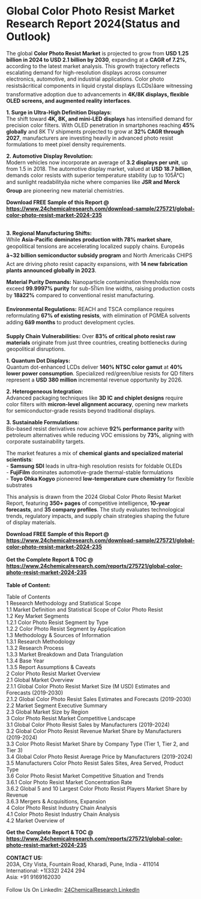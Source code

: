 <h1>Global Color Photo Resist Market Research Report 2024(Status and Outlook)</h1><p>The global <strong>Color Photo Resist Market</strong> is projected to grow from <strong>USD 1.25 billion in 2024 to USD 2.1 billion by 2030</strong>, expanding at a <strong>CAGR of 7.2%</strong>, according to the latest market analysis. This growth trajectory reflects escalating demand for high-resolution displays across consumer electronics, automotive, and industrial applications. Color photo resistsâcritical components in liquid crystal displays (LCDs)âare witnessing transformative adoption due to advancements in <strong>4K/8K displays, flexible OLED screens, and augmented reality interfaces</strong>.</p><p><strong>1. Surge in Ultra-High Definition Displays:</strong><br>  
The shift toward <strong>4K, 8K, and mini-LED displays</strong> has intensified demand for precision color filters. With OLED penetration in smartphones reaching <strong>45% globally</strong> and 8K TV shipments projected to grow at <strong>32% CAGR through 2027</strong>, manufacturers are investing heavily in advanced photo resist formulations to meet pixel density requirements. </p><p><strong>2. Automotive Display Revolution:</strong><br>  
Modern vehicles now incorporate an average of <strong>3.2 displays per unit</strong>, up from 1.5 in 2018. The automotive display market, valued at <strong>USD 18.7 billion</strong>, demands color resists with superior temperature stability (up to 105Â°C) and sunlight readabilityâa niche where companies like <strong>JSR and Merck Group</strong> are pioneering new material chemistries.</p><div><b>Download FREE Sample of this Report @ 
            <a href="https://www.24chemicalresearch.com/download-sample/275721/global-color-photo-resist-market-2024-235">
            https://www.24chemicalresearch.com/download-sample/275721/global-color-photo-resist-market-2024-235</a></b></div><br><p><strong>3. Regional Manufacturing Shifts:</strong><br>  
While <strong>Asia-Pacific dominates production with 78% market share</strong>, geopolitical tensions are accelerating localized supply chains. Europeâs <strong>â¬32 billion semiconductor subsidy program</strong> and North Americaâs CHIPS Act are driving photo resist capacity expansions, with <strong>14 new fabrication plants announced globally in 2023</strong>.</p><p><strong>Material Purity Demands:</strong> Nanoparticle contamination thresholds now exceed <strong>99.9997% purity</strong> for sub-5Î¼m line widths, raising production costs by <strong>18â22%</strong> compared to conventional resist manufacturing.</p><p><strong>Environmental Regulations:</strong> REACH and TSCA compliance requires reformulating <strong>67% of existing resists</strong>, with elimination of PGMEA solvents adding <strong>6â9 months</strong> to product development cycles.</p><p><strong>Supply Chain Vulnerabilities:</strong> Over <strong>83% of critical photo resist raw materials</strong> originate from just three countries, creating bottlenecks during geopolitical disruptions.</p><p><strong>1. Quantum Dot Displays:</strong><br>  
Quantum dot-enhanced LCDs deliver <strong>140% NTSC color gamut</strong> at <strong>40% lower power consumption</strong>. Specialized red/green/blue resists for QD filters represent a <strong>USD 380 million</strong> incremental revenue opportunity by 2026.</p><p><strong>2. Heterogeneous Integration:</strong><br>  
Advanced packaging techniques like <strong>3D IC and chiplet designs</strong> require color filters with <strong>micron-level alignment accuracy</strong>, opening new markets for semiconductor-grade resists beyond traditional displays.</p><p><strong>3. Sustainable Formulations:</strong><br>  
Bio-based resist derivatives now achieve <strong>92% performance parity</strong> with petroleum alternatives while reducing VOC emissions by <strong>73%</strong>, aligning with corporate sustainability targets.</p><p>The market features a mix of <strong>chemical giants and specialized material scientists</strong>:<br>  
- <strong>Samsung SDI</strong> leads in ultra-high resolution resists for foldable OLEDs<br>  
- <strong>FujiFilm</strong> dominates automotive-grade thermal-stable formulations<br>  
- <strong>Toyo Ohka Kogyo</strong> pioneered <strong>low-temperature cure chemistry</strong> for flexible substrates </p><p>This analysis is drawn from the 2024 Global Color Photo Resist Market Report, featuring <strong>350+ pages</strong> of competitive intelligence, <strong>10-year forecasts</strong>, and <strong>35 company profiles</strong>. The study evaluates technological trends, regulatory impacts, and supply chain strategies shaping the future of display materials.</p><div><b>Download FREE Sample of this Report @ 
            <a href="https://www.24chemicalresearch.com/download-sample/275721/global-color-photo-resist-market-2024-235">
            https://www.24chemicalresearch.com/download-sample/275721/global-color-photo-resist-market-2024-235</a></b></div><br><div><b>Get the Complete Report & TOC @ 
            <a href="https://www.24chemicalresearch.com/reports/275721/global-color-photo-resist-market-2024-235">
            https://www.24chemicalresearch.com/reports/275721/global-color-photo-resist-market-2024-235</a></b></div><br>
            <b>Table of Content:</b><p>Table of Contents<br />
1 Research Methodology and Statistical Scope<br />
1.1 Market Definition and Statistical Scope of Color Photo Resist<br />
1.2 Key Market Segments<br />
1.2.1 Color Photo Resist Segment by Type<br />
1.2.2 Color Photo Resist Segment by Application<br />
1.3 Methodology & Sources of Information<br />
1.3.1 Research Methodology<br />
1.3.2 Research Process<br />
1.3.3 Market Breakdown and Data Triangulation<br />
1.3.4 Base Year<br />
1.3.5 Report Assumptions & Caveats<br />
2 Color Photo Resist Market Overview<br />
2.1 Global Market Overview<br />
2.1.1 Global Color Photo Resist Market Size (M USD) Estimates and Forecasts (2019-2030)<br />
2.1.2 Global Color Photo Resist Sales Estimates and Forecasts (2019-2030)<br />
2.2 Market Segment Executive Summary<br />
2.3 Global Market Size by Region<br />
3 Color Photo Resist Market Competitive Landscape<br />
3.1 Global Color Photo Resist Sales by Manufacturers (2019-2024)<br />
3.2 Global Color Photo Resist Revenue Market Share by Manufacturers (2019-2024)<br />
3.3 Color Photo Resist Market Share by Company Type (Tier 1, Tier 2, and Tier 3)<br />
3.4 Global Color Photo Resist Average Price by Manufacturers (2019-2024)<br />
3.5 Manufacturers Color Photo Resist Sales Sites, Area Served, Product Type<br />
3.6 Color Photo Resist Market Competitive Situation and Trends<br />
3.6.1 Color Photo Resist Market Concentration Rate<br />
3.6.2 Global 5 and 10 Largest Color Photo Resist Players Market Share by Revenue<br />
3.6.3 Mergers & Acquisitions, Expansion<br />
4 Color Photo Resist Industry Chain Analysis<br />
4.1 Color Photo Resist Industry Chain Analysis<br />
4.2 Market Overview of</p><div><b>Get the Complete Report & TOC @ 
            <a href="https://www.24chemicalresearch.com/reports/275721/global-color-photo-resist-market-2024-235">
            https://www.24chemicalresearch.com/reports/275721/global-color-photo-resist-market-2024-235</a></b></div><br><b>CONTACT US:</b><br>
            203A, City Vista, Fountain Road, Kharadi, Pune, India - 411014<br>
            International: +1(332) 2424 294<br>
            Asia: +91 9169162030 <br><br>
            Follow Us On LinkedIn: <a href="https://www.linkedin.com/company/24chemicalresearch/">24ChemicalResearch LinkedIn</a>